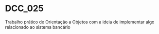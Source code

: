 # DCC_025
Trabalho prático de Orientação a Objetos com a ideia de implementar algo relacionado ao sistema bancário
